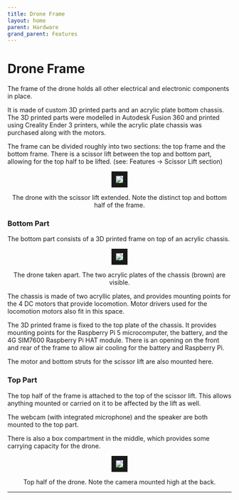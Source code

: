 ```yaml
---
title: Drone Frame
layout: home
parent: Hardware
grand_parent: Features
---
```

# Drone Frame

The frame of the drone holds all other electrical and electronic components in place.  

It is made of custom 3D printed parts and an acrylic plate bottom chassis. The 3D printed parts were modelled in Autodesk Fusion 360 and printed using Creality Ender 3 printers, while the acrylic plate chassis was purchased along with the motors.  
  
The frame can be divided roughly into two sections: the top frame and the bottom frame. There is a scissor lift between the top and bottom part, allowing for the top half to be lifted. (see: Features -> Scissor Lift section)  

<p align="center">
<img src="https://github.com/user-attachments/assets/7095eb7a-929e-4071-8367-a1ac738fec73" border="10"/>  
</p>
<p align="center">
The drone with the scissor lift extended. Note the distinct top and bottom half of the frame.
</p>

### Bottom Part

The bottom part consists of a 3D printed frame on top of an acrylic chassis.  
  
  
<p align="center">
<img src="https://github.com/user-attachments/assets/1118df5e-ab2b-4775-adac-2245ac376df0" border="10"/>  
</p>
<p align="center">
The drone taken apart. The two acrylic plates of the chassis (brown) are visible.
</p>

The chassis is made of two acryllic plates, and provides mounting points for the 4 DC motors that provide locomotion. Motor drivers used for the locomotion motors also fit in this space.
  
The 3D printed frame is fixed to the top plate of the chassis. It provides mounting points for the Raspberry Pi 5 microcomputer, the battery, and the 4G SIM7600 Raspberry Pi HAT module. There is an opening on the front and rear of the frame to allow air cooling for the battery and Raspberry Pi.

The motor and bottom struts for the scissor lift are also mounted here.

### Top Part

The top half of the frame is attached to the top of the scissor lift. This allows anything mounted or carried on it to be affected by the lift as well.  
  
The webcam (with integrated microphone) and the speaker are both mounted to the top part.  
  
There is also a box compartment in the middle, which provides some carrying capacity for the drone.  

<p align="center">
<img src="https://github.com/user-attachments/assets/a3f35ea1-09ab-449f-8108-c26782c36bab" border="10"/>  
</p>
<p align="center">
Top half of the drone. Note the camera mounted high at the back.
</p>


----

[Just the Docs]: https://just-the-docs.github.io/just-the-docs/
[GitHub Pages]: https://docs.github.com/en/pages
[README]: https://github.com/just-the-docs/just-the-docs-template/blob/main/README.md
[Jekyll]: https://jekyllrb.com
[GitHub Pages / Actions workflow]: https://github.blog/changelog/2022-07-27-github-pages-custom-github-actions-workflows-beta/
[use this template]: https://github.com/just-the-docs/just-the-docs-template/generate
